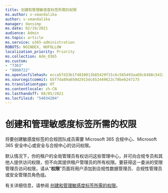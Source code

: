 ```yaml
---
title: 创建和管理敏感度标签所需的权限
ms.author: v-smandalika
author: v-smandalika
manager: dansimp
ms.date: 02/19/2021
audience: Admin
ms.topic: article
ms.service: o365-administration
ROBOTS: NOINDEX, NOFOLLOW
localization_priority: Priority
ms.collection: Adm_O365
ms.custom:
- "7363"
- "9000722"
ms.openlocfilehash: ecca5fd33b1f4010013b85429f15c6c565493aa69c6488c5432a7bb29432f738
ms.sourcegitcommit: b5f7da89a650d2915dc652449623c78be6247175
ms.translationtype: HT
ms.contentlocale: zh-CN
ms.lasthandoff: 08/05/2021
ms.locfileid: "54034204"
---
```

# <a name="permissions-required-to-create-and-manage-sensitivity-labels"></a>创建和管理敏感度标签所需的权限

将要创建敏感度标签的合规团队成员需要 Microsoft 365 合规中心、Microsoft 365 安全中心或安全与合规中心的访问权限。

默认情况下，你的租户的全局管理员有权访问这些管理中心，并可向合规专员和其他人提供访问权限，但不向其提供租户管理员的所有权限。要获得这一委派的受限管理员访问权限，请从“**权限**”页面将用户添加到合规性数据管理员、合规性管理员或安全管理员角色组。

有关详细信息，请参阅 [创建和管理敏感度标签所需的权限](https://docs.microsoft.com/microsoft-365/compliance/get-started-with-sensitivity-labels)。